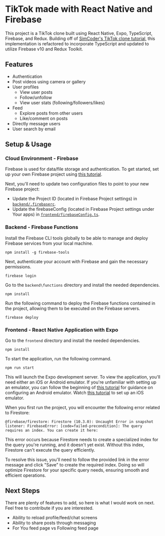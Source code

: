 <h1>
  TikTok made with React Native and Firebase
</h1>

This project is a TikTok clone built using React Native, Expo, TypeScript, Firebase, and Redux. Building off of [SimCoder's TikTok clone tutorial](https://github.com/SimCoderYoutube/TiktokClone), this implementation is refactored to incorporate TypeScript and updated to utilize Firebase v10 and Redux Toolkit.



## Features

- Authentication
- Post videos using camera or gallery
- User profiles
  - View user posts
  - Follow/unfollow
  - View user stats (following/followers/likes)
- Feed
  - Explore posts from other users
  - Like/comment on posts
- Directly message users
- User search by email

## Setup & Usage

### Cloud Environment - Firebase

Firebase is used for data/file storage and authentication. To get started, set up your own Firebase project using [this tutorial](https://youtube.com/watch?v=HrN1Fvjp2CE&t=762).

Next, you'll need to update two configuration files to point to your new Firebase project:

- Update the Project ID (located in Firebase Project settings) in [`backend/.firebaserc`](backend/.firebaserc).
- Update the firebaseConfig (located in Firebase Project settings under Your apps) in [`frontend/firebaseConfig.ts`](frontend/firebaseConfig.ts).

### Backend - Firebase Functions

Install the Firebase CLI tools globally to be able to manage and deploy Firebase services from your local machine.

```
npm install -g firebase-tools
```

Next, authenticate your account with Firebase and gain the necessary permissions.

```
firebase login
```

Go to the `backend\functions` directory and install the needed dependencies.

```
npm install
```

Run the following command to deploy the Firebase functions contained in the project, allowing them to be executed on the Firebase servers.

```
firebase deploy
```

### Frontend - React Native Application with Expo

Go to the `frontend` directory and install the needed dependencies.

```
npm install
```

To start the application, run the following command.

```
npm run start
```

This will launch the Expo development server. To view the application, you'll need either an iOS or Android emulator. If you're unfamiliar with setting up an emulator, you can follow the beginning of [this tutorial](https://www.youtube.com/watch?v=HrN1Fvjp2CE) for guidance on configuring an Android emulator. Watch [this tutorial](https://www.youtube.com/watch?v=DloY4tyzKDA) to set up an iOS emulator.

When you first run the project, you will encounter the following error related to Firestore:

```
@firebase/firestore: Firestore (10.3.0): Uncaught Error in snapshot listener: FirebaseError: [code=failed-precondition]: The query requires an index. You can create it here:
```

This error occurs because Firestore needs to create a specialized index for the query you're running, and it doesn't yet exist. Without this index, Firestore can't execute the query efficiently.

To resolve this issue, you'll need to follow the provided link in the error message and click "Save" to create the required index. Doing so will optimize Firestore for your specific query needs, ensuring smooth and efficient operations.

## Next Steps

There are plenty of features to add, so here is what I would work on next. Feel free to contribute if you are interested.

- Ability to reload profile/feed/chat screens
- Ability to share posts through messaging
- For You feed page vs Following feed page
